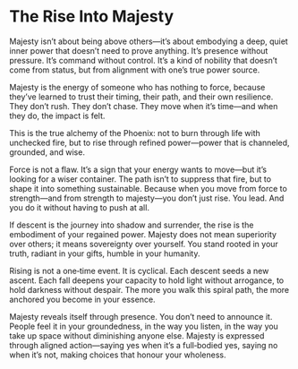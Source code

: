 # The Rise Into Majesty


Majesty isn’t about being above others—it’s about embodying a deep, quiet inner power that doesn’t need to prove anything. It’s presence without pressure. It’s command without control. It’s a kind of nobility that doesn’t come from status, but from alignment with one’s true power source.

Majesty is the energy of someone who has nothing to force, because they’ve learned to trust their timing, their path, and their own resilience. They don’t rush. They don’t chase. They move when it’s time—and when they do, the impact is felt.

This is the true alchemy of the Phoenix: not to burn through life with unchecked fire, but to rise through refined power—power that is channeled, grounded, and wise.

Force is not a flaw. It’s a sign that your energy wants to move—but it’s looking for a wiser container. The path isn’t to suppress that fire, but to shape it into something sustainable. Because when you move from force to strength—and from strength to majesty—you don’t just rise. You lead. And you do it without having to push at all.

If descent is the journey into shadow and surrender, the rise is the embodiment of your regained power. Majesty does not mean superiority over others; it means sovereignty over yourself. You stand rooted in your truth, radiant in your gifts, humble in your humanity.

Rising is not a one‑time event. It is cyclical. Each descent seeds a new ascent. Each fall deepens your capacity to hold light without arrogance, to hold darkness without despair. The more you walk this spiral path, the more anchored you become in your essence.

Majesty reveals itself through presence. You don’t need to announce it. People feel it in your groundedness, in the way you listen, in the way you take up space without diminishing anyone else. Majesty is expressed through aligned action—saying yes when it’s a full‑bodied yes, saying no when it’s not, making choices that honour your wholeness.
